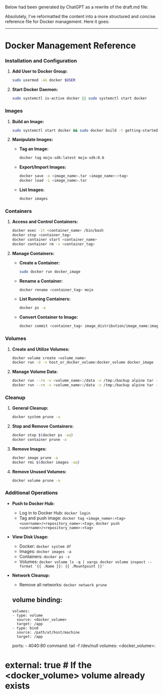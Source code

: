 Below had been generated by ChatGPT as a rewrite of the draft.md file:

Absolutely, I've reformatted the content into a more structured and concise reference file for Docker management. Here it goes:

---

# Docker Management Reference

### **Installation and Configuration**

1. **Add User to Docker Group:**
   ```bash
   sudo usermod -aG docker $USER
   ```

2. **Start Docker Daemon:**
   ```bash
   sudo systemctl is-active docker || sudo systemctl start docker
   ```

### **Images**

1. **Build an Image:**
   ```bash
   sudo systemctl start docker && sudo docker build -t getting-started -f Dockerfile.mojosdk .
   ```

2. **Manipulate Images:**
   - **Tag an Image:**
     ```bash
     docker tag mojo-sdk:latest mojo-sdk:0.6
     ```
   - **Export/Import Images:**
     ```bash
     docker save -o <image_name>.tar <image_name>:<tag>
     docker load -i <image_name>.tar
     ```
   - **List Images:**
     ```bash
     docker images
     ```

### **Containers**

1. **Access and Control Containers:**
   ```bash
   docker exec -it <container_name> /bin/bash
   docker stop <container_tag>
   docker container start <container_name>
   docker container rm -v <container_tag>
   ```

2. **Manage Containers:**
   - **Create a Container:**
     ```bash
     sudo docker run docker_image
     ```
   - **Rename a Container:**
     ```bash
     docker rename <container_tag> mojo
     ```
   - **List Running Containers:**
     ```bash
     docker ps -a
     ```
   - **Convert Container to Image:**
     ```bash
     docker commit <container_tag> image_distribution/image_name:image_tag
     ```

### **Volumes**

1. **Create and Utilize Volumes:**
   ```bash
   docker volume create <volume_name>
   docker run -d -v host_or_docker_volume:docker_volume docker_image
   ```

2. **Manage Volume Data:**
   ```bash
   docker run --rm -v <volume_name>:/data -v /tmp:/backup alpine tar -czvf /backup/<volume_name>.tar.gz /data
   docker run --rm -v <volume_name>:/data -v /tmp:/backup alpine tar -xzvf /backup/<volume_name>.tar.gz -C /
   ```

### **Cleanup**

1. **General Cleanup:**
   ```bash
   docker system prune -a
   ```

2. **Stop and Remove Containers:**
   ```bash
   docker stop $(docker ps -aq)
   docker container prune -a
   ```

3. **Remove Images:**
   ```bash
   docker image prune -a
   docker rmi $(docker images -aq)
   ```

4. **Remove Unused Volumes:**
   ```bash
   docker volume prune -a
   ```

### **Additional Operations**

- **Push to Docker Hub:**
  - Log in to Docker Hub: `docker login`
  - Tag and push image: `docker tag <image_name>:<tag> <username>/<repository_name>:<tag>`, `docker push <username>/<repository_name>:<tag>`

- **View Disk Usage:**
  - Docker: `docker system df`
  - Images: `docker images -a`
  - Containers: `docker ps -s`
  - Volumes: `docker volume ls -q | xargs docker volume inspect --format '{{ .Name }}: {{ .Mountpoint }}'`

- **Network Cleanup:**
  - Remove all networks: `docker network prune`

  ## volume binding:

      volumes:
      - type: volume
        source: <docker_volume>
        target: /app
      - type: bind
        source: /path/at/host/machine
        target: /app
    ports:
      - 4040:80
    command: tail -f /dev/null
volumes:
  <docker_volume>:
#    external: true # If the <docker_volume> volume already exists
